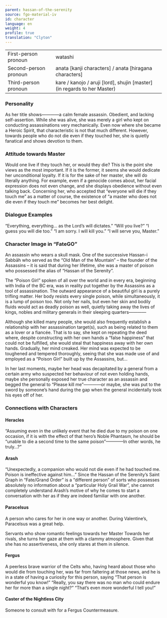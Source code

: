 ```yaml
---
parent: hassan-of-the-serenity
source: fgo-material-iv
id: character
language: en
weight: 4
profile: true
translation: "Clyton"
---
```


<table>
  <tr><td>First-person pronoun</td><td>watashi</td></tr>
  <tr><td>Second-person pronoun</td><td>anata [kanji characters] / anata [hiragana characters]</td></tr>
  <tr><td>Third-person pronoun</td><td>kare / kanojo / aruji [lord], shujin [master] (in regards to her Master)</td></tr>
</table>

### Personality

As her title shows————a calm female assassin. Obedient, and lacking self-assertion. While she was alive, she was merely a girl who kept on conducting assassinations very mechanically. Even now where she became a Heroic Spirit, that characteristic is not that much different. However, towards people who do not die even if they touched her, she is quietly fanatical and shows devotion to them.

### Attitude towards Master

Would one live if they touch her, or would they die? This is the point she views as the most important. If it is the former, it seems she would dedicate her unconditional loyalty. If it is for the sake of her master, she will do literally anything. For example, even if a genocide comes about, her facial expression does not even change, and she displays obedience without even talking back. Concerning her, who accepted that “everyone will die if they touch me” as a matter of course, the existence of “a master who does not die even if they touch me” becomes her best delight.

### Dialogue Examples

“Everything, everything… as the Lord’s will dictates.”
“Will you live?”
“I guess you will die too.”
“I am sorry. I will kill you.”
“I will serve you, Master.”

### Character Image in “FateGO”

An assassin who wears a skull mask. One of the successive Hassan-i Sabbāh who served as the “Old Man of the Mountain” – the founder of the Assassins – it is said that during her lifetime, she was a master of poison who possessed the alias of “Hassan of the Serenity”.

The “Poison Girl” spoken of all over the world and in every era, beginning with India of the BC era, was in reality put together by the Assassins as a tool of assassination. The outward appearance of a beautiful girl is a purely trifling matter. Her body resists every single poison, while simultaneously, it is a lump of poison too. Not only her nails, but even her skin and bodily fluids would act as deadly poison as well, quietly taking away the lives of kings, nobles and military generals in their sleeping quarters————

Although she killed many people, she would also frequently establish a relationship with her assassination target(s), such as being related to them as a lover or a fiancée. That is to say, she kept on repeating the deed where, despite constructing with her own hands a “false happiness” that could not be fulfilled, she would steal that happiness away with her own hands. Gradually, her mind creaked. Her mind was expected to be toughened and tempered thoroughly, seeing that she was made use of and employed as a “Poison Girl” built up by the Assassins, but…

In her last moments, maybe her head was decapitated by a general from a certain army who suspected her behaviour of not even holding hands, maybe she personally exposed her true character as an assassin and begged the general to “Please kill me”————or maybe, she was put to the sword by someone’s hand during the gap when the general incidentally took his eyes off of her.

### Connections with Characters

#### Heracles

“Assuming even in the unlikely event that he died due to my poison on one occasion, if it is with the effect of that hero’s Noble Phantasm, he should be “unable to die a second time to the same poison”————In other words, he truly…?”

#### Arash

“Unexpectedly, a companion who would not die even if he had touched me. Poison is ineffective against him…”
Since the Hassan of the Serenity’s Saint Graph in “Fate/Grand Order” is a “different person” of sorts who possesses absolutely no information about a “particular Holy Grail War”, she cannot completely understand Arash’s motive of why he comes to start a conversation with her as if they are indeed familiar with one another.

#### Paracelsus

A person who cares for her in one way or another. During Valentine’s, Paracelsus was a great help.

Servants who show romantic feelings towards her Master
Towards her rivals, she turns her gaze at them with a clammy atmosphere. Given that she has no assertiveness, she only stares at them in silence.

#### Fergus

A peerless brave warrior of the Celts who, having heard about those who would die from touching her, was far from faltering at those news, and he is in a state of having a curiosity for this person, saying “That person is wonderful you know!” “Really, you say there was no man who could endure her for more than a single night?” “That’s even more wonderful I tell you!”

#### Caster of the Nightless City

Someone to consult with for a Fergus Countermeasure.

